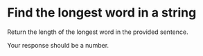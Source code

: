 # Find the longest word in a string

Return the length of the longest word in the provided sentence.

Your response should be a number.

